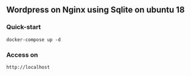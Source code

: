 ## Wordpress on Nginx using Sqlite on ubuntu 18

### Quick-start

    docker-compose up -d 

### Access on 

    http://localhost
